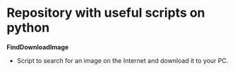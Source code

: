 # Repository with useful scripts on python

**FindDownloadImage**
- Script to search for an image on the Internet and download it to your PC.

